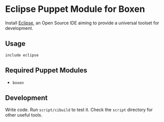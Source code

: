 # Eclipse Puppet Module for Boxen

Install [Eclipse](http://www.eclipse.org/), an Open Source IDE aiming to provide a universal toolset for development.

## Usage

```puppet
include eclipse
```

## Required Puppet Modules

* `boxen`

## Development

Write code. Run `script/cibuild` to test it. Check the `script`
directory for other useful tools.
